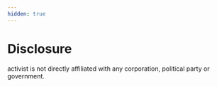 ```yaml
---
hidden: true
---
```


# Disclosure

activist is not directly affiliated with any corporation, political party or government.
